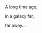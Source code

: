 <!-- .slide: data-background="#000000" -->

A long time ago, <!-- .element: style="color: #00fbff" -->

in a galaxy far, <!-- .element: style="color: #00fbff" -->

far away... <!-- .element: style="color: #00fbff" -->
